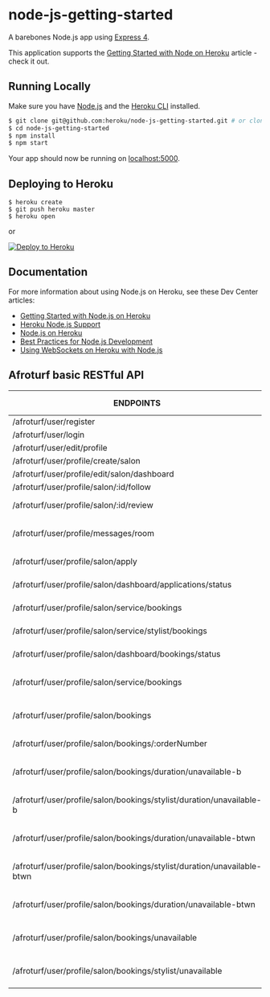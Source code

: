 # node-js-getting-started

A barebones Node.js app using [Express 4](http://expressjs.com/).

This application supports the [Getting Started with Node on Heroku](https://devcenter.heroku.com/articles/getting-started-with-nodejs) article - check it out.

## Running Locally

Make sure you have [Node.js](http://nodejs.org/) and the [Heroku CLI](https://cli.heroku.com/) installed.

```sh
$ git clone git@github.com:heroku/node-js-getting-started.git # or clone your own fork
$ cd node-js-getting-started
$ npm install
$ npm start
```

Your app should now be running on [localhost:5000](http://localhost:5000/).

## Deploying to Heroku

```
$ heroku create
$ git push heroku master
$ heroku open
```
or

[![Deploy to Heroku](https://www.herokucdn.com/deploy/button.png)](https://heroku.com/deploy)

## Documentation

For more information about using Node.js on Heroku, see these Dev Center articles:

- [Getting Started with Node.js on Heroku](https://devcenter.heroku.com/articles/getting-started-with-nodejs)
- [Heroku Node.js Support](https://devcenter.heroku.com/articles/nodejs-support)
- [Node.js on Heroku](https://devcenter.heroku.com/categories/nodejs)
- [Best Practices for Node.js Development](https://devcenter.heroku.com/articles/node-best-practices)
- [Using WebSockets on Heroku with Node.js](https://devcenter.heroku.com/articles/node-websockets)

## Afroturf basic RESTful API


| ENDPOINTS                                                                  | HTTP VERB       | ACTION                                |
| ---------------------------------------------------------------------------| --------------- | --------------------------------------|
| /afroturf/user/register                                                    | POST            | registers user                        |
| /afroturf/user/login                                                       | POST            | login user                            |
| /afroturf/user/edit/profile                                                | POST            | edit a user                           |
| /afroturf/user/profile/create/salon                                        | POST            | create salon                          |
| /afroturf/user/profile/edit/salon/dashboard                                | POST            | edit salon details                    |
| /afroturf/user/profile/salon/:id/follow                                    | POST            | follow salon                          |
| /afroturf/user/profile/salon/:id/review                                    | POST            | write a review stylist/salon          |
| /afroturf/user/profile/messages/room                                       | POST            | send a message to user/stylist/salon  |
| /afroturf/user/profile/salon/apply                                         | POST            | apply to a salon as stylist           |
| /afroturf/user/profile/salon/dashboard/applications/status                 | POST            | accept stylist request                |
| /afroturf/user/profile/salon/service/bookings                              | POST            | book a service in a salon             |
| /afroturf/user/profile/salon/service/stylist/bookings                      | POST            | book a service by a stylist           |
| /afroturf/user/profile/salon/dashboard/bookings/status                     | POST            | book a service in a salon             |
| /afroturf/user/profile/salon/service/bookings                              | POST            | accept booking from stylist/salon     |
| /afroturf/user/profile/salon/bookings                                      | GET             | Returns bookings for a salon          |
| /afroturf/user/profile/salon/bookings/:orderNumber                         | GET             | Returns booking by order Number       |
| /afroturf/user/profile/salon/bookings/duration/unavailable-b               | GET             | Returns Salon Orders By Date Before   |
| /afroturf/user/profile/salon/bookings/stylist/duration/unavailable-b       | GET             | Returns Stylist Orders By Date Before |
| /afroturf/user/profile/salon/bookings/duration/unavailable-btwn            | GET             | Returns Salon Orders By Date Between  |
| /afroturf/user/profile/salon/bookings/stylist/duration/unavailable-btwn    | GET             | Returns Stylist Orders By Date Between|
| /afroturf/user/profile/salon/bookings/duration/unavailable-btwn            | GET             | Returns Salon Orders By Date Between  |
| /afroturf/user/profile/salon/bookings/unavailable                          | GET             | Returns Booked Time Slot For Salon    |
| /afroturf/user/profile/salon/bookings/stylist/unavailable                  | GET             | Returns Booked Time Slot For Stylist  |

